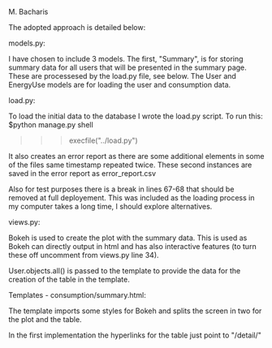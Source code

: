 M. Bacharis 

The adopted approach is detailed below:

models.py:

I have chosen to include 3 models. The first, "Summary", is for storing summary data for all users that will be presented in the summary page. These are processesed by the load.py file, see below. The User and EnergyUse models are for loading the user and consumption data.

load.py:

To load the initial data to the database I wrote the load.py script. To run this:
$python manage.py shell
>>>execfile("../load.py")

It also creates an error report as there are some additional elements in some of the files same timestamp repeated twice. These second instances are saved in the error report as error_report.csv

Also for test purposes there is a break in lines 67-68 that should be removed at full deployement. This was included as the loading process in my computer takes a long time, I should explore alternatives.

views.py: 

Bokeh is used to create the plot with the summary data. This is used as Bokeh can directly output in html and has also interactive features (to turn these off uncomment from views.py line 34).

User.objects.all() is passed to the template to provide the data for the creation of the table in the template. 

Templates - consumption/summary.html:

The template imports some styles for Bokeh and splits the screen in two for the plot and the table. 

In the first implementation the hyperlinks for the table just point to "/detail/"  

